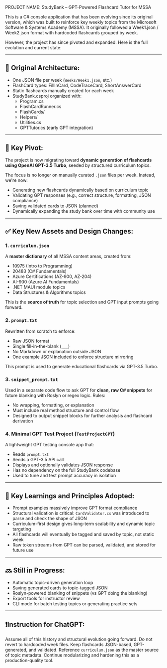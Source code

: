 ﻿PROJECT NAME: StudyBank – GPT-Powered Flashcard Tutor for MSSA

This is a C# console application that has been evolving since its original version, which was built to reinforce key weekly topics from the Microsoft Software & Systems Academy (MSSA). It originally followed a Week1.json / Week2.json format with hardcoded flashcards grouped by week. 

However, the project has since pivoted and expanded. Here is the full evolution and current state:

---

## 🔁 Original Architecture:
- One JSON file per week (`Weeks/Week1.json`, etc.)
- FlashCard types: FillInCard, CodeTraceCard, ShortAnswerCard
- Static flashcards manually created for each week
- StudyBank.csproj organized with:
  - Program.cs
  - FlashCardRunner.cs
  - FlashCards/
  - Helpers/
  - Utilities.cs
  - GPTTutor.cs (early GPT integration)

---

## 🔄 Key Pivot:
The project is now migrating toward **dynamic generation of flashcards using OpenAI GPT-3.5 Turbo**, seeded by structured curriculum topics.

The focus is no longer on manually curated `.json` files per week. Instead, we're now:
- Generating new flashcards dynamically based on curriculum topic
- Validating GPT responses (e.g., correct structure, formatting, JSON compliance)
- Saving validated cards to JSON (planned)
- Dynamically expanding the study bank over time with community use

---

## ✅ Key New Assets and Design Changes:

### 1. `curriculum.json`
A **master dictionary** of all MSSA content areas, created from:
- 10975 (Intro to Programming)
- 20483 (C# Fundamentals)
- Azure Certifications (AZ-900, AZ-204)
- AI-900 (Azure AI Fundamentals)
- .NET MAUI module topics
- Data Structures & Algorithms topics

This is the **source of truth** for topic selection and GPT input prompts going forward.

### 2. `prompt.txt`
Rewritten from scratch to enforce:
- Raw JSON format
- Single fill-in-the-blank (`___`)
- No Markdown or explanation outside JSON
- One example JSON included to enforce structure mirroring

This prompt is used to generate educational flashcards via GPT-3.5 Turbo.

### 3. `snippet_prompt.txt`
Used in a separate code flow to ask GPT for **clean, raw C# snippets** for future blanking with Roslyn or regex logic.
Rules:
- No wrapping, formatting, or explanation
- Must include real method structure and control flow
- Designed to output snippet blocks for further analysis and flashcard derivation

### 4. Minimal GPT Test Project (`TestProjectGPT`)
A lightweight GPT testing console app that:
- Reads `prompt.txt`
- Sends a GPT-3.5 API call
- Displays and optionally validates JSON response
- Has no dependency on the full StudyBank codebase
- Used to tune and test prompt accuracy in isolation

---

## 🧠 Key Learnings and Principles Adopted:
- Prompt examples massively improve GPT format compliance
- Structural validation is critical: `CardValidator.cs` was introduced to parse and check the shape of JSON
- Curriculum-first design gives long-term scalability and dynamic topic targeting
- All flashcards will eventually be tagged and saved by topic, not static week
- Raw token streams from GPT can be parsed, validated, and stored for future use

---

## 🔜 Still in Progress:
- Automatic topic-driven generation loop
- Saving generated cards to topic-tagged JSON
- Roslyn-powered blanking of snippets (vs GPT doing the blanking)
- Export tools for instructor review
- CLI mode for batch testing topics or generating practice sets

---

## ❗Instruction for ChatGPT:
Assume all of this history and structural evolution going forward.
Do not revert to hardcoded week files.
Keep flashcards JSON-based, GPT-generated, and validated.
Reference `curriculum.json` as the master source of topic metadata.
Continue modularizing and hardening this as a production-quality tool.


